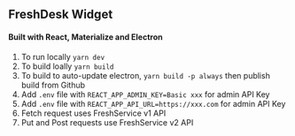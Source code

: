 ## FreshDesk Widget
#### Built with React, Materialize and Electron

1. To run locally `yarn dev`
2. To build loally `yarn build`
3. To build to auto-update electron, `yarn build -p always` then publish build from Github
4. Add `.env` file with `REACT_APP_ADMIN_KEY=Basic xxx` for admin API Key
5. Add `.env` file with `REACT_APP_API_URL=https://xxx.com` for admin API Key
6. Fetch request uses FreshService v1 API
7. Put and Post requests use FreshService v2 API
